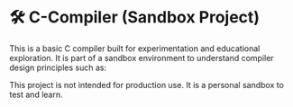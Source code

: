 # 🛠️ C-Compiler (Sandbox Project)

This is a basic C compiler built for experimentation and educational exploration. It is part of a sandbox environment to understand compiler design principles such as:


This project is not intended for production use. It is a personal sandbox to test and learn.
